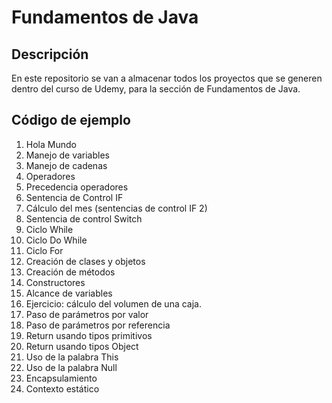 # Fundamentos de Java

## Descripción

En este repositorio se van a almacenar todos los proyectos que se generen dentro del curso de Udemy, para la sección de Fundamentos de Java.

## Código de ejemplo

1. Hola Mundo
2. Manejo de variables
3. Manejo de cadenas
4. Operadores
5. Precedencia operadores
6. Sentencia de Control IF
7. Cálculo del mes (sentencias de control IF 2)
8. Sentencia de control Switch
9. Ciclo While
10. Ciclo Do While
11. Ciclo For
12. Creación de clases y objetos
13. Creación de métodos
14. Constructores
15. Alcance de variables
16. Ejercicio: cálculo del volumen de una caja.
17. Paso de parámetros por valor
18. Paso de parámetros por referencia
19. Return usando tipos primitivos
20. Return usando tipos Object
21. Uso de la palabra This
22. Uso de la palabra Null
23. Encapsulamiento
24. Contexto estático
